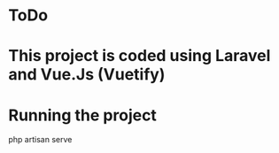 # ToDo 

# This project is coded using Laravel and Vue.Js (Vuetify)

# Running the project
php artisan serve
